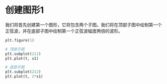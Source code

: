 # 创建图形1

我们将首先创建第一个图形，它将包含两个子图。我们将在顶部子图中绘制第一个正弦波，并在底部子图中绘制第一个正弦波幅度两倍的波形。

```python
plt.figure(1)

# 顶部子图
plt.subplot(211)
plt.plot(t, s1)

# 底部子图
plt.subplot(212)
plt.plot(t, 2*s1)
```
